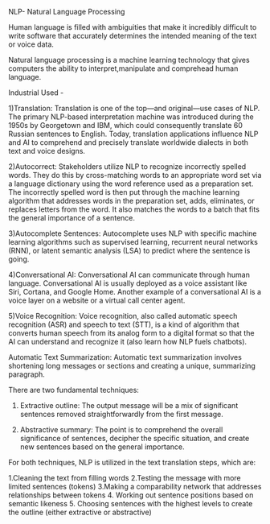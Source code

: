 NLP- Natural Language Processing

Human language is filled with ambiguities that make it incredibly difficult
to write software that accurately determines the intended meaning of the text
or voice data.

Natural language processing is a machine learning technology that gives computers
the ability to interpret,manipulate and comprehead human language.


Industrial Used -

1)Translation:
Translation is one of the top—and original—use cases of NLP. 
The primary NLP-based interpretation machine was introduced during the 1950s by Georgetown and IBM, which could consequently translate 60 Russian sentences to English. 
Today, translation applications influence NLP and AI to comprehend and precisely translate worldwide dialects in both text and voice designs.

‍2)Autocorrect:
Stakeholders utilize NLP to recognize incorrectly spelled words. 
They do this by cross-matching words to an appropriate word set via a language dictionary using the word reference used as a preparation set. 
The incorrectly spelled word is then put through the machine learning algorithm that addresses words in the preparation set, adds, eliminates, or replaces letters from the word. 
It also matches the words to a batch that fits the general importance of a sentence.

‍3)Autocomplete Sentences:
Autocomplete uses NLP with specific machine learning algorithms such as supervised learning, recurrent neural networks (RNN), or latent semantic analysis (LSA) to predict where the sentence is going. 

‍4)Conversational AI:
Conversational AI can communicate through human language. 
Conversational AI is usually deployed as a voice assistant like Siri, Cortana, and Google Home. 
Another example of a conversational AI is a voice layer on a website or a virtual call center agent.

‍5)Voice Recognition:
Voice recognition, also called automatic speech recognition (ASR) and speech to text (STT), is a kind of algorithm that converts human speech from 
its analog form  to a digital format so that the AI can understand and recognize it (also learn how NLP fuels chatbots). 


Automatic Text Summarization:
Automatic text summarization involves shortening long messages or sections and creating a unique, summarizing paragraph. 

There are two fundamental techniques:

1. Extractive outline:
   The output message will be a mix of significant sentences removed straightforwardly from the first message.
   
3. Abstractive summary:
   The point is to comprehend the overall significance of sentences, decipher the specific situation, and create new sentences based on the general importance. 


‍For both techniques, NLP is utilized in the text translation steps, which are: 

1.Cleaning the text from filling words
2.Testing the message with more limited sentences (tokens)
3.Making a comparability network that addresses relationships between tokens 
4. Working out sentence positions based on semantic likeness 
5. Choosing sentences with the highest levels to create the outline (either extractive or abstractive)
